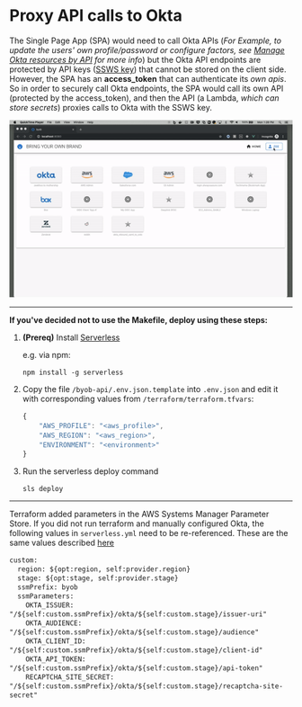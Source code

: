 # Proxy API calls to Okta
The Single Page App (SPA) would need to call Okta APIs (*For Example, to update the users' own profile/password or configure factors, see [Manage Okta resources by API](https://developer.okta.com/docs/reference/#manage-okta-resources) for more info*) but the Okta API endpoints are protected by API keys ([SSWS key](https://developer.okta.com/docs/reference/api-overview/#authentication)) that cannot be stored on the client side. However, the SPA has an **access_token** that can authenticate its *own apis*. So in order to securely call Okta endpoints, the SPA would call its own API (protected by the access_token), and then the API (a Lambda, *which can store secrets*) proxies calls to Okta with the SSWS key.

![alt text](../images/byob-demo-crud.gif)

---

**If you've decided not to use the Makefile, deploy using these steps:**

1. **(Prereq)** Install [Serverless](https://www.serverless.com/framework/docs/getting-started/)

    e.g. via npm:
    ```
    npm install -g serverless
    ```

2. Copy the file `/byob-api/.env.json.template` into `.env.json` and edit it with corresponding values from `/terraform/terraform.tfvars`:
    ```js
    {
        "AWS_PROFILE": "<aws_profile>",
        "AWS_REGION": "<aws_region>",
        "ENVIRONMENT": "<environment>"
    }
    ```
3. Run the serverless deploy command
    ```
    sls deploy
    ```
---

Terraform added parameters in the AWS Systems Manager Parameter Store. If you did not run terraform and manually configured Okta, the following values in `serverless.yml` need to be re-referenced. These are the same values described [here](https://github.com/oktadeveloper/byob-dashboard#variable-names)
```
custom:
  region: ${opt:region, self:provider.region}
  stage: ${opt:stage, self:provider.stage}
  ssmPrefix: byob
  ssmParameters:
    OKTA_ISSUER: "/${self:custom.ssmPrefix}/okta/${self:custom.stage}/issuer-uri"
    OKTA_AUDIENCE: "/${self:custom.ssmPrefix}/okta/${self:custom.stage}/audience"
    OKTA_CLIENT_ID: "/${self:custom.ssmPrefix}/okta/${self:custom.stage}/client-id"
    OKTA_API_TOKEN: "/${self:custom.ssmPrefix}/okta/${self:custom.stage}/api-token"
    RECAPTCHA_SITE_SECRET: "/${self:custom.ssmPrefix}/okta/${self:custom.stage}/recaptcha-site-secret"
```

